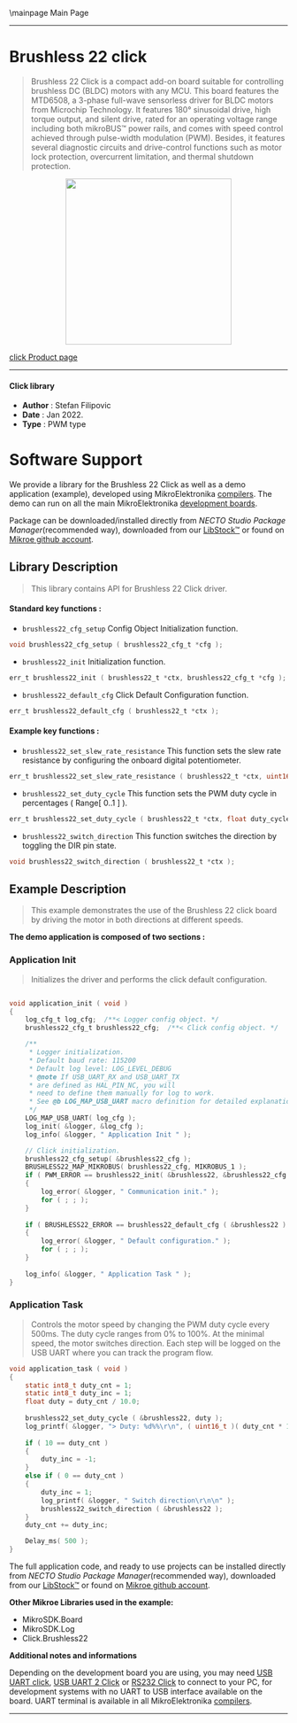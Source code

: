 \mainpage Main Page

---
# Brushless 22 click

> Brushless 22 Click is a compact add-on board suitable for controlling brushless DC (BLDC) motors with any MCU. This board features the MTD6508, a 3-phase full-wave sensorless driver for BLDC motors from Microchip Technology. It features 180° sinusoidal drive, high torque output, and silent drive, rated for an operating voltage range including both mikroBUS™ power rails, and comes with speed control achieved through pulse-width modulation (PWM). Besides, it features several diagnostic circuits and drive-control functions such as motor lock protection, overcurrent limitation, and thermal shutdown protection.

<p align="center">
  <img src="https://download.mikroe.com/images/click_for_ide/brushless22_click.png" height=300px>
</p>

[click Product page](https://www.mikroe.com/brushless-22-click)

---


#### Click library

- **Author**        : Stefan Filipovic
- **Date**          : Jan 2022.
- **Type**          : PWM type


# Software Support

We provide a library for the Brushless 22 Click
as well as a demo application (example), developed using MikroElektronika
[compilers](https://www.mikroe.com/necto-studio).
The demo can run on all the main MikroElektronika [development boards](https://www.mikroe.com/development-boards).

Package can be downloaded/installed directly from *NECTO Studio Package Manager*(recommended way), downloaded from our [LibStock&trade;](https://libstock.mikroe.com) or found on [Mikroe github account](https://github.com/MikroElektronika/mikrosdk_click_v2/tree/master/clicks).

## Library Description

> This library contains API for Brushless 22 Click driver.

#### Standard key functions :

- `brushless22_cfg_setup` Config Object Initialization function.
```c
void brushless22_cfg_setup ( brushless22_cfg_t *cfg );
```

- `brushless22_init` Initialization function.
```c
err_t brushless22_init ( brushless22_t *ctx, brushless22_cfg_t *cfg );
```

- `brushless22_default_cfg` Click Default Configuration function.
```c
err_t brushless22_default_cfg ( brushless22_t *ctx );
```

#### Example key functions :

- `brushless22_set_slew_rate_resistance` This function sets the slew rate resistance by configuring the onboard digital potentiometer.
```c
err_t brushless22_set_slew_rate_resistance ( brushless22_t *ctx, uint16_t res_ohm );
```

- `brushless22_set_duty_cycle` This function sets the PWM duty cycle in percentages ( Range[ 0..1 ] ).
```c
err_t brushless22_set_duty_cycle ( brushless22_t *ctx, float duty_cycle );
```

- `brushless22_switch_direction` This function switches the direction by toggling the DIR pin state.
```c
void brushless22_switch_direction ( brushless22_t *ctx );
```

## Example Description

> This example demonstrates the use of the Brushless 22 click board by driving the motor in both directions at different speeds.

**The demo application is composed of two sections :**

### Application Init

> Initializes the driver and performs the click default configuration.

```c

void application_init ( void )
{
    log_cfg_t log_cfg;  /**< Logger config object. */
    brushless22_cfg_t brushless22_cfg;  /**< Click config object. */

    /** 
     * Logger initialization.
     * Default baud rate: 115200
     * Default log level: LOG_LEVEL_DEBUG
     * @note If USB_UART_RX and USB_UART_TX 
     * are defined as HAL_PIN_NC, you will 
     * need to define them manually for log to work. 
     * See @b LOG_MAP_USB_UART macro definition for detailed explanation.
     */
    LOG_MAP_USB_UART( log_cfg );
    log_init( &logger, &log_cfg );
    log_info( &logger, " Application Init " );

    // Click initialization.
    brushless22_cfg_setup( &brushless22_cfg );
    BRUSHLESS22_MAP_MIKROBUS( brushless22_cfg, MIKROBUS_1 );
    if ( PWM_ERROR == brushless22_init( &brushless22, &brushless22_cfg ) )
    {
        log_error( &logger, " Communication init." );
        for ( ; ; );
    }
    
    if ( BRUSHLESS22_ERROR == brushless22_default_cfg ( &brushless22 ) )
    {
        log_error( &logger, " Default configuration." );
        for ( ; ; );
    }
    
    log_info( &logger, " Application Task " );
}

```

### Application Task

> Controls the motor speed by changing the PWM duty cycle every 500ms.
The duty cycle ranges from 0% to 100%. At the minimal speed, the motor switches direction.
Each step will be logged on the USB UART where you can track the program flow.

```c
void application_task ( void )
{
    static int8_t duty_cnt = 1;
    static int8_t duty_inc = 1;
    float duty = duty_cnt / 10.0;
    
    brushless22_set_duty_cycle ( &brushless22, duty );
    log_printf( &logger, "> Duty: %d%%\r\n", ( uint16_t )( duty_cnt * 10 ) );
    
    if ( 10 == duty_cnt ) 
    {
        duty_inc = -1;
    }
    else if ( 0 == duty_cnt ) 
    {
        duty_inc = 1;
        log_printf( &logger, " Switch direction\r\n\n" );
        brushless22_switch_direction ( &brushless22 );
    }
    duty_cnt += duty_inc;

    Delay_ms( 500 );
}
```

The full application code, and ready to use projects can be installed directly from *NECTO Studio Package Manager*(recommended way), downloaded from our [LibStock&trade;](https://libstock.mikroe.com) or found on [Mikroe github account](https://github.com/MikroElektronika/mikrosdk_click_v2/tree/master/clicks).

**Other Mikroe Libraries used in the example:**

- MikroSDK.Board
- MikroSDK.Log
- Click.Brushless22

**Additional notes and informations**

Depending on the development board you are using, you may need
[USB UART click](https://www.mikroe.com/usb-uart-click),
[USB UART 2 Click](https://www.mikroe.com/usb-uart-2-click) or
[RS232 Click](https://www.mikroe.com/rs232-click) to connect to your PC, for
development systems with no UART to USB interface available on the board. UART
terminal is available in all MikroElektronika
[compilers](https://shop.mikroe.com/compilers).

---
